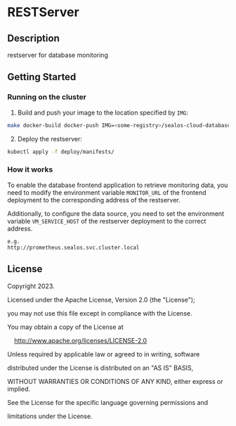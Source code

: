 # RESTServer

## Description

restserver for database monitoring

## Getting Started

### Running on the cluster

1. Build and push your image to the location specified by `IMG`:

```sh
make docker-build docker-push IMG=<some-registry>/sealos-cloud-database-monitor:tag
```

2. Deploy the restserver:

```sh
kubectl apply -f deploy/manifests/
```
  
### How it works

To enable the database frontend application to retrieve monitoring data, you need to modify the environment variable `MONITOR_URL` of the frontend deployment to the corresponding address of the restserver.

Additionally, to configure the data source, you need to set the environment variable `VM_SERVICE_HOST` of the restserver deployment to the correct address.

```
e.g.
http://prometheus.sealos.svc.cluster.local
```

## License

Copyright 2023.

Licensed under the Apache License, Version 2.0 (the "License");

you may not use this file except in compliance with the License.

You may obtain a copy of the License at

    http://www.apache.org/licenses/LICENSE-2.0

Unless required by applicable law or agreed to in writing, software

distributed under the License is distributed on an "AS IS" BASIS,

WITHOUT WARRANTIES OR CONDITIONS OF ANY KIND, either express or implied.

See the License for the specific language governing permissions and

limitations under the License.